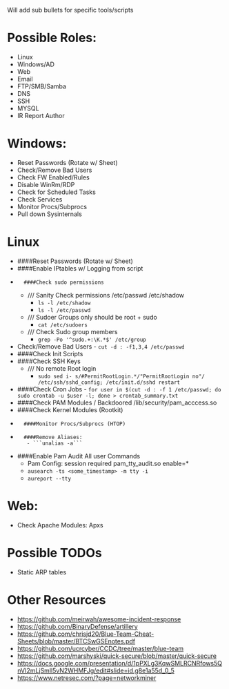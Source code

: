 Will add sub bullets for specific tools/scripts

# Possible Roles:
-	Linux
-	Windows/AD
-	Web
-	Email
-	FTP/SMB/Samba
-	DNS
-	SSH
-	MYSQL
- IR Report Author 

# Windows:
-	Reset Passwords (Rotate w/ Sheet)
-	Check/Remove Bad Users
-	Check FW Enabled/Rules
-	Disable WinRm/RDP
-	Check for Scheduled Tasks
-	Check Services
-	Monitor Procs/Subprocs
-	Pull down Sysinternals

# Linux
-	####Reset Passwords (Rotate w/ Sheet)
-	####Enable IPtables w/ Logging from script
-       ####Check sudo permissions
     - /// Sanity Check permissions /etc/passwd /etc/shadow
         - ```ls -l /etc/shadow```
         - ```ls -l /etc/passwd```
     -  /// Sudoer Groups only should be root + sudo
         -  ```cat /etc/sudoers```
     -  /// Check Sudo group members
         - ```grep -Po '^sudo.+:\K.*$' /etc/group```
-	Check/Remove Bad Users
         - ```cut -d : -f1,3,4 /etc/passwd```
-	####Check Init Scripts
-	####Check SSH Keys
     - /// No remote Root login
         - ```sudo sed i- s/#PermitRootLogin.*/"PermitRootLogin no"/ /etc/ssh/sshd_config; /etc/init.d/sshd restart```
-	####Check Cron Jobs
         - ```for user in $(cut -d : -f 1 /etc/passwd; do sudo crontab -u $user -l; done > crontab_summary.txt```
-	####Check PAM Modules / Backdoored /lib/security/pam_acccess.so
-	####Check Kernel Modules (Rootkit)
-       ####Monitor Procs/Subprocs (HTOP)
-       ####Remove Aliases: 
         - ```unalias -a```
-	####Enable Pam Audit All user Commands
     - Pam Config: session    required     pam_tty_audit.so enable=*
     - ```ausearch -ts <some_timestamp> -m tty -i```
     -   ```aureport --tty```

# Web:
-	Check Apache Modules: Apxs

# Possible TODOs
-	Static ARP tables	

# Other Resources

- https://github.com/meirwah/awesome-incident-response
- https://github.com/BinaryDefense/artillery
- https://github.com/chrisjd20/Blue-Team-Cheat-Sheets/blob/master/BTCSwGSEnotes.pdf
- https://github.com/ucrcyber/CCDC/tree/master/blue-team
- https://github.com/marshyski/quick-secure/blob/master/quick-secure
- https://docs.google.com/presentation/d/1pPXLg3KqwSMLRCNRfows5QnVI2mLjSmll5vN2WHMFJg/edit#slide=id.g8e1a55d_0_5
- https://www.netresec.com/?page=networkminer
